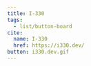 ```yaml
---
title: I-330
tags:
  - list/button-board
cite:
  name: I-330
  href: https://i330.dev/
button: i330.dev.gif
---
```

